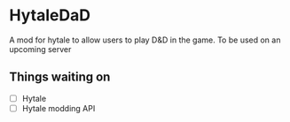 # HytaleDaD

A mod for hytale to allow users to play D&amp;D in the game. To be used on an upcoming server

## Things waiting on

 - [ ] Hytale
 - [ ] Hytale modding API
